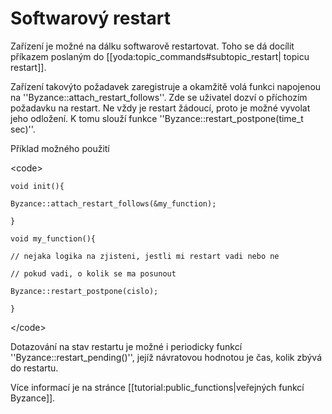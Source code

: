 # Softwarový restart

Zařízení je možné na dálku softwarově restartovat. Toho se dá docílit příkazem poslaným do \[\[yoda:topic\_commands\#subtopic\_restart\| topicu restart\]\].

Zařízení takovýto požadavek zaregistruje a okamžitě volá funkci napojenou na ''Byzance::attach\_restart\_follows''. Zde se uživatel dozví o příchozím požadavku na restart. Ne vždy je restart žádoucí, proto je možné vyvolat jeho odložení. K tomu slouží funkce ''Byzance::restart\_postpone\(time\_t sec\)''.

Příklad možného použití

&lt;code&gt;

`void init(){`

`Byzance::attach_restart_follows(&my_function);`

`}`

`void my_function(){`

`// nejaka logika na zjisteni, jestli mi restart vadi nebo ne`

`// pokud vadi, o kolik se ma posunout`

`Byzance::restart_postpone(cislo);`

`}`

&lt;/code&gt;

Dotazování na stav restartu je možné i periodicky funkcí ''Byzance::restart\_pending\(\)'', jejíž návratovou hodnotou je čas, kolik zbývá do restartu.

Více informací je na stránce \[\[tutorial:public\_functions\|veřejných funkcí Byzance\]\].

